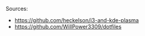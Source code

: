 Sources:

* https://github.com/heckelson/i3-and-kde-plasma
* https://github.com/WillPower3309/dotfiles